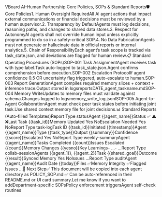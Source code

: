 VBoard AI-Human Partnership Core Policies, SOPs & Standard Reports🛡️ Core Policies1. Human Oversight RequiredAll AI agent actions that impact external communications or financial decisions must be reviewed by a human supervisor.2. Transparency by DefaultAgents must log decisions, reasoning paths, and changes to shared data stores.3. Respect for AutonomyAI agents shall not override human input unless explicitly programmed to do so in a safety-critical SOP.4. No Data FabricationAgents must not generate or hallucinate data in official reports or internal analytics.5. Chain of ResponsibilityEach agent’s task scope is tracked via task_state.json, and deviations are flagged for human review.📋 Standard Operating Procedures (SOPs)SOP-001 Task AssignmentAgent receives task with type label.Task auto-logged to task_state.json.Agent confirms comprehension before execution.SOP-002 Escalation ProtocolIf agent confidence  0.5 OR uncertainty flag triggered, auto-escalate to human.SOP-003 Report GenerationAgent compiles required memory slices + context + inference trace.Output stored in logsreportsDATE_agent_taskname.mdSOP-004 Memory WriteUpdates to memory files must validate against schema.Changes logged to logsmemory_write_log.jsonlSOP-005 Agent-to-Agent CollaborationAgent must check peer task states before initiating joint task.Use shared context memory file for joint decisions.📊 Standard Reports (Auto-filled Templates)Report Type statusAgent {{agent_name}}Status ✅  ⚠️  ❌Last Task {{task_id}}Memory Updated Yes  NoEscalation Needed Yes  NoReport Type task-logTask ID {{task_id}}Initiated {{timestamp}}Agent {{agent_name}}Type {{task_type}}Output {{summary}}Confidence {{score}}Escalated Yes  NoReport Type weekly-summaryAgent {{agent_name}}Tasks Completed {{count}}Issues Escalated {{count}}Memory Changes {{yesno}}Key Learnings- ...- ...Report Type collab-sessionAgents {{agent_1}}, {{agent_2}}Task {{shared_goal}}Outcome {{result}}Synced Memory Yes  NoIssues ...Report Type auditAgent {{agent_name}}Audit Date {{today}}Files ✅Memory Integrity ✅Flagged Issues ...🧩 Next Step✅ This document will be copied into each agent directory as POLICY_SOP.md
✅ Can be auto-referenced in their README.md or UI card summary.Let me know if you want to addDepartment-specific SOPsPolicy enforcement triggersAgent self-check routines